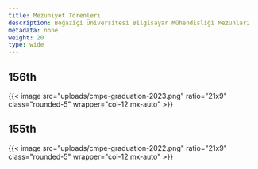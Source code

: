 ```yaml
---
title: Mezuniyet Törenleri
description: Boğaziçi Üniversitesi Bilgisayar Mühendisliği Mezunları
metadata: none
weight: 20
type: wide
---
```


## 156th

{{< image src="uploads/cmpe-graduation-2023.png" ratio="21x9" class="rounded-5" wrapper="col-12 mx-auto" >}}

## 155th

{{< image src="uploads/cmpe-graduation-2022.png" ratio="21x9" class="rounded-5" wrapper="col-12 mx-auto" >}}
